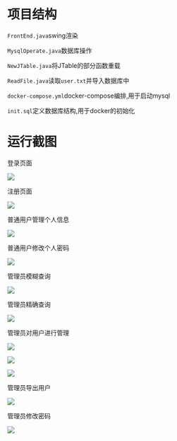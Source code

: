 # 项目结构

`FrontEnd.java`swing渲染

`MysqlOperate.java`数据库操作

`NewJTable.java`将JTable的部分函数重载

`ReadFile.java`读取`user.txt`并导入数据库中

`docker-compose.yml`docker-compose编排,用于启动mysql

`init.sql`定义数据库结构,用于docker的初始化

# 运行截图

登录页面

![](Pictures/2021-12-17%2019-51-27屏幕截图.png)

注册页面

![](Pictures/2021-12-17%2019-51-48屏幕截图.png)

普通用户管理个人信息

![](Pictures/2021-12-17%2019-52-07屏幕截图.png)

普通用户修改个人密码

![](Pictures/2021-12-17%2019-52-15屏幕截图.png)

管理员模糊查询

![](Pictures/2021-12-17%2019-52-35屏幕截图.png)

管理员精确查询

![](Pictures/2021-12-17%2019-52-46屏幕截图.png)

管理员对用户进行管理

![](Pictures/2021-12-17%2019-52-54屏幕截图.png)

![](Pictures/2021-12-17%2019-53-03屏幕截图.png)

![](Pictures/2021-12-17%2019-53-09屏幕截图.png)

管理员导出用户

![](Pictures/2021-12-17%2019-53-16屏幕截图.png)

管理员修改密码

![](Pictures/2021-12-17%2019-53-22屏幕截图.png)
